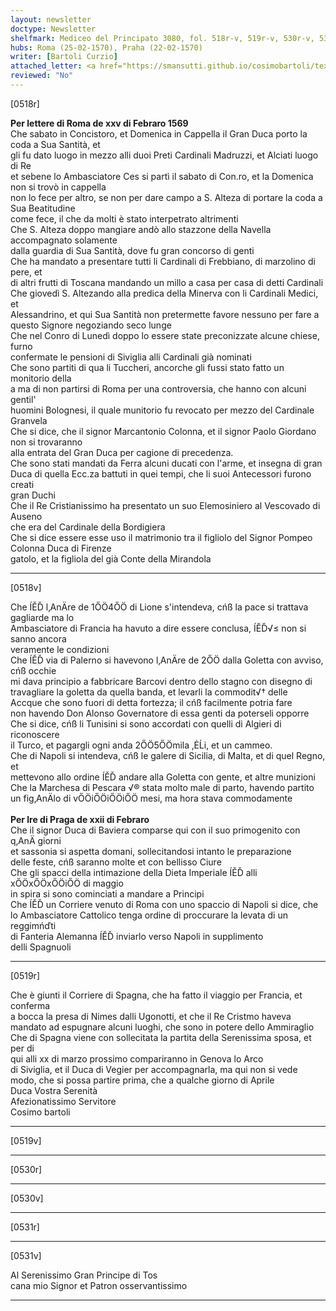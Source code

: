 ```yaml
---
layout: newsletter
doctype: Newsletter
shelfmark: Mediceo del Principato 3080, fol. 518r-v, 519r-v, 530r-v, 531r-v
hubs: Roma (25-02-1570), Praha (22-02-1570)
writer: [Bartoli Curzio]
attached_letter: <a href="https://smansutti.github.io/cosimobartoli/texts/2979_131/">2979_131</a>, <a href="https://smansutti.github.io/cosimobartoli/texts/2979_133/">2979_133</a>
reviewed: "No"
---
```


[0518r]  
  
  
<strong>Per lettere di Roma de xxv di Febraro 1569</strong>  
Che sabato in Concistoro, et Domenica in Cappella il Gran Duca porto la coda a Sua Santità, et  
gli fu dato luogo in mezzo alli duoi Preti Cardinali Madruzzi, et Alciati luogo di Re  
et sebene lo Ambasciatore Ces si partì il sabato di Con.ro, et la Domenica non si trovò in cappella  
non lo fece per altro, se non per dare campo a S. Alteza di portare la coda a Sua Beatitudine  
come fece, il che da molti è stato interpetrato altrimenti  
Che S. Alteza doppo mangiare andò allo stazzone della Navella accompagnato solamente  
dalla guardia di Sua Santità, dove fu gran concorso di genti  
Che ha mandato a presentare tutti li Cardinali di Frebbiano, di marzolino di pere, et  
di altri frutti di Toscana mandando un millo a casa per casa di detti Cardinali  
Che giovedì S. Altezando alla predica della Minerva con li Cardinali Medici, et  
Alessandrino, et qui Sua Santità non pretermette favore nessuno per fare a questo Signore negoziando seco lunge  
Che nel Conro di Lunedì doppo lo essere state preconizzate alcune chiese, furno  
confermate le pensioni di Siviglia alli Cardinali già nominati  
Che sono partiti di qua li Tuccheri, ancorche gli fussi stato fatto un monitorio della  
a ma di non partirsi di Roma per una controversia, che hanno con alcuni gentil'  
huomini Bolognesi, il quale munitorio fu revocato per mezzo del Cardinale Granvela  
Che si dice, che il signor Marcantonio Colonna, et il signor Paolo Giordano non si trovaranno  
alla entrata del Gran Duca per cagione di precedenza.  
Che sono stati mandati da Ferra alcuni ducati con l'arme, et insegna di gran  
Duca di quella Ecc.za battuti in quei tempi, che li suoi Antecessori furono creati  
gran Duchi  
Che il Re Cristianissimo ha presentato un suo Elemosiniero al Vescovado di Auseno  
che era del Cardinale della Bordigiera  
Che si dice essere esse uso il matrimonio tra il figliolo del Signor Pompeo Colonna Duca di Firenze  
gatolo, et la figliola del già Conte della Mirandola  
  
---  

[0518v]  
  
  
Che ÍĚĎ l‚AnÄre de 1ŐÖ4ŐÖ di Lione s'intendeva, cńß la pace si trattava gagliarde ma lo  
Ambasciatore di Francia ha havuto a dire essere conclusa, ÍĚĎ√≤ non si sanno ancora  
veramente le condizioni  
Che ÍĚĎ via di Palerno si havevono l‚AnÄre de 2ŐÖ dalla Goletta con avviso, cńß occhie  
mi dava principio a fabbricare Barcovi dentro dello stagno con disegno di  
travagliare la goletta da quella banda, et levarli la commodit√† delle  
Accque che sono fuori di detta fortezza; il cńß facilmente potria fare  
non havendo Don Alonso Governatore di essa genti da poterseli opporre  
Che si dice, cńß li Tunisini si sono accordati con quelli di Algieri di riconoscere  
il Turco, et pagargli ogni anda 2ŐÖ5ŐÖmila ‚ĖĹi, et un cammeo.  
Che di Napoli si intendeva, cńß le galere di Sicilia, di Malta, et di quel Regno, et  
mettevono allo ordine ÍĚĎ andare alla Goletta con gente, et altre munizioni  
Che la Marchesa di Pescara √® stata molto male di parto, havendo partito  
un fig‚AnÄlo di vŐÖiŐÖiŐÖiŐÖ mesi, ma hora stava commodamente  
<br/><strong>Per lre di Praga de xxii di Febraro</strong>  
Che il signor Duca di Baviera comparse qui con il suo primogenito con q‚AnÄ giorni  
et sassonia si aspetta domani, sollecitandosi intanto le preparazione  
delle feste, cńß saranno molte et con bellisso Ciure  
Che gli spacci della intimazione della Dieta Imperiale ÍĚĎ alli xŐÖxŐÖxŐÖiŐÖ di maggio  
in spira si sono cominciati a mandare a Principi  
Che ÍĚĎ un Corriere venuto di Roma con uno spaccio di Napoli si dice, che  
lo Ambasciatore Cattolico tenga ordine di proccurare la levata di un reggimńďti  
di Fanteria Alemanna ÍĚĎ inviarlo verso Napoli in supplimento  
delli Spagnuoli  
  
---  

[0519r]  
  
  
Che è giunti il Corriere di Spagna, che ha fatto il viaggio per Francia, et conferma  
a bocca la presa di Nimes dalli Ugonotti, et che il Re Cristmo haveva  
mandato ad espugnare alcuni luoghi, che sono in potere dello Ammiraglio  
Che di Spagna viene con sollecitata la partita della Serenissima sposa, et per di  
qui alli xx di marzo prossimo compariranno in Genova lo Arco  
di Siviglia, et il Duca di Vegier per accompagnarla, ma qui non si vede  
modo, che si possa partire prima, che a qualche giorno di Aprile  
Duca Vostra Serenità  
Afezionatissimo Servitore  
Cosimo bartoli  
  
---  

[0519v]  
  
  
  
---  

[0530r]  
  
  
  
---  

[0530v]  
  
  
  
---  

[0531r]  
  
  
  
---  

[0531v]  
  
  
Al Serenissimo Gran Principe di Tos  
cana mio Signor et Patron osservantissimo  
  
---  

